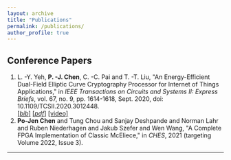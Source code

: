 ```yaml
---
layout: archive
title: "Publications"
permalink: /publications/
author_profile: true
---
```


## Conference Papers
1. L. -Y. Yeh, **P. -J. Chen**, C. -C. Pai and T. -T. Liu, "An Energy-Efficient Dual-Field Elliptic Curve Cryptography Processor for Internet of Things Applications," in *IEEE Transactions on Circuits and Systems II: Express Briefs*, vol. 67, no. 9, pp. 1614-1618, Sept. 2020, doi: 10.1109/TCSII.2020.3012448.  
[[*bib*]](https://pojenchen.github.io/bibs/ECC.bib) [[*pdf*]](https://pojenchen.github.io/files/ECC.pdf) [[video]](https://youtu.be/-xy94LTkNm0)  
2. **Po-Jen Chen** and Tung Chou and Sanjay Deshpande and Norman Lahr and Ruben Niederhagen and Jakub Szefer and Wen Wang, "A Complete FPGA Implementation of Classic McEliece," in *CHES*, 2021 (targeting Volume 2022, Issue 3).  

---